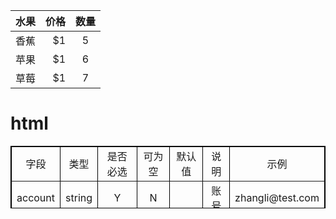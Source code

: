 | 水果        | 价格    |  数量  |
| --------   | -----:  | :----: |
| 香蕉        | $1      |   5    |
| 苹果        | $1      |   6    |
| 草莓        | $1      |   7    |


# html
<table border="1px" align="center" bordercolor="black" width="80%" height="100px">
    <tr align="center">
        <td>字段</td>
        <td>类型</td>
        <td>是否必选</td>
        <td>可为空</td>
        <td>默认值</td>
        <td>说明</td>
        <td>示例</td>
    </tr>
    <tr align="center">
        <td>account</td>
        <td>string</td>
        <td>Y</td>
        <td>N</td>
        <td></td>
        <td>账号</td>
        <td>zhangli@test.com</td>
    </tr>
</table>
